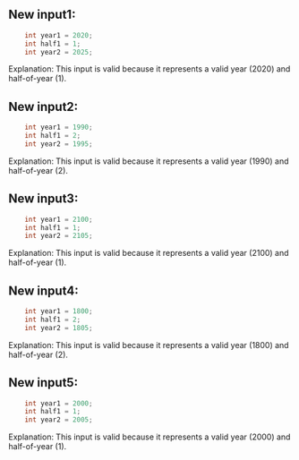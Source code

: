 ## New input1:
```java
    int year1 = 2020;
    int half1 = 1;
    int year2 = 2025;
```
Explanation: This input is valid because it represents a valid year (2020) and half-of-year (1).

## New input2:
```java
    int year1 = 1990;
    int half1 = 2;
    int year2 = 1995;
```
Explanation: This input is valid because it represents a valid year (1990) and half-of-year (2).

## New input3:
```java
    int year1 = 2100;
    int half1 = 1;
    int year2 = 2105;
```
Explanation: This input is valid because it represents a valid year (2100) and half-of-year (1).

## New input4:
```java
    int year1 = 1800;
    int half1 = 2;
    int year2 = 1805;
```
Explanation: This input is valid because it represents a valid year (1800) and half-of-year (2).

## New input5:
```java
    int year1 = 2000;
    int half1 = 1;
    int year2 = 2005;
```
Explanation: This input is valid because it represents a valid year (2000) and half-of-year (1).
